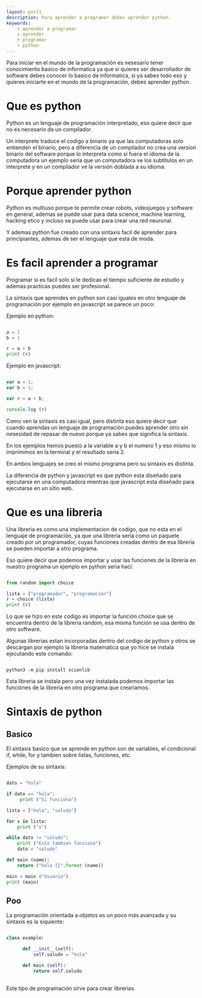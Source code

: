 ```yaml
---
layout: post1
description: Para aprender a programar debes aprender python.
keywords:
    - aprender a programar
    - aprender
    - programar
    - python
---
```


Para iniciar en el mundo de la programación es nesesario tener conocimiento basico de informatica ya que
si quieres ser desarrollador de software debes conocer lo basico de informatica, si ya sabes todo eso y quieres iniciarte en 
el mundo de la programación, debes aprender python.

# Que es python

Python es un lenguaje de programación interpretado, eso quiere decir que no es necesario de un compilador.

Un interprete traduce el codigo a binario ya que las computadoras solo entienden el binario, pero a diferencia de un compilador no crea una version binario del software porque lo interpreta como si fuera el idioma de la computadora un ejemplo seria que un
computadora ve los subtitulos en un interprete y en un compilador ve la versión doblada a su idioma.

# Porque aprender python

Python es multiuso porque te permite crear robots, videojuegos y software en general, ademas
se puede usar para data science, machine learning, hacking etico y incluso se puede usar para crear
una red neuronal.

Y ademas python fue creado con una sintaxis facil de aprender para principiantes, ademas de ser el lenguaje que esta de moda.

# Es facil aprender a programar

Programar si es facil solo si le dedicas el tiempo suficiente de estudio y ademas practicas puedes ser profesional.

La sintaxis que aprendes en python son casi iguales en otro lenguaje de programación por ejemplo en javascript se parece un poco:

Ejemplo en python:

```python

a = 1
b = 1

r = a + b
print (r)

```

Ejemplo en javascript:

```javascript

var a = 1;
var b = 1;

var r = a + b;

console.log (r)

```

Como ven la sintaxis es casi igual, pero distinta eso quiere decir que cuando aprendas un lenguaje de programación puedes aprender otro sin nesesidad de repasar de nuevo porque ya sabes
que significa la sintaxis.

En los ejemplos hemos puesto a la variable a y b el numero 1 y eso mismo lo imprimimos en la terminal y el resultado seria 2.

En ambos lenguajes se creo el mismo programa pero su sintaxis es distinta.

La diferencia de python y javascript es que python esta diseñado para ejecutarse en una computadora mientras que javascript esta diseñado para ejecutarse en un sitio web.

# Que es una libreria 

Una libreria es como una implementacion de codigo, que no esta en el lenguaje de programación, ya que una libreria seria como un paquete creado
por un programador, cuyas funciones creadas dentro de esa libreria se pueden importar a otro programa.

Eso quiere decir que podemos importar y usar las funciones de la libreria en nuestro programa un ejemplo en python seria haci:

```python

from random import choice

lista = ["programador", "programacion"]
r = choice (lista)
print (r)

```

Lo que se hizo en este codigo es importar la función choice que se encuentra dentro de la libreria random, esa misma función se usa dentro de otro software.

Algunas librerias estan incorporadas dentro del codigo de python y otros se descargan por ejemplo la libreria matematica que yo hice se instala ejecutando este comando:

```shell

python3 -m pip install scienlib

```

Esta libreria se instala pero una vez instalada podemos importar las funciónes de la libreria en otro programa que creariamos.

# Sintaxis de python

## Basico

El sintaxis basico que se aprende en python son de variables, el condicional if, while, for y tambien sobre listas, funciones, etc.

Ejemplos de su sintaxis:

```python

dato = "hola"

if dato == "hola":
     print ("Si funciona")

lista = ["hola", "saludo"]

for x in lista:
    print ("x")

while dato != "saludo":
    print ("Esto tambien funciona")
    dato = "saludo"

def main (name):
    return ("hola {}".format (name))

main = main ("Usuario")
print (main)

```

## Poo

La programación orientada a objetos es un poco más avanzada y su sintaxis es la siquiente:

```python

class example:

      def __init__(self):
          self.saludo = "hola"

      def main (self):
          return self.saludo
  
```

Este tipo de programación sirve para crear librerias.





